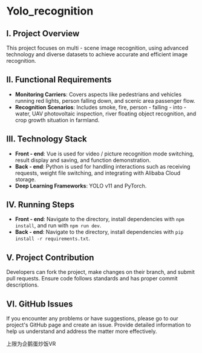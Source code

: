 # Yolo_recognition

## I. Project Overview
This project focuses on multi - scene image recognition, using advanced technology and diverse datasets to achieve accurate and efficient image recognition.

## II. Functional Requirements
- **Monitoring Carriers**: Covers aspects like pedestrians and vehicles running red lights, person falling down, and scenic area passenger flow.
- **Recognition Scenarios**: Includes smoke, fire, person - falling - into - water, UAV photovoltaic inspection, river floating object recognition, and crop growth situation in farmland.

## III. Technology Stack
- **Front - end**: Vue is used for video / picture recognition mode switching, result display and saving, and function demonstration.
- **Back - end**: Python is used for handling interactions such as receiving requests, weight file switching, and integrating with Alibaba Cloud storage.
- **Deep Learning Frameworks**: YOLO v11 and PyTorch.

## IV. Running Steps
- **Front - end**: Navigate to the directory, install dependencies with `npm install`, and run with `npm run dev`.
- **Back - end**: Navigate to the directory, install dependencies with `pip install -r requirements.txt`.

## V. Project Contribution
Developers can fork the project, make changes on their branch, and submit pull requests. Ensure code follows standards and has proper commit descriptions.

## VI. GitHub Issues

If you encounter any problems or have suggestions, please go to our project's GitHub page and create an issue. Provide detailed information to help us understand and address the matter more effectively. 

上限为企鹅蛋炒饭VR
